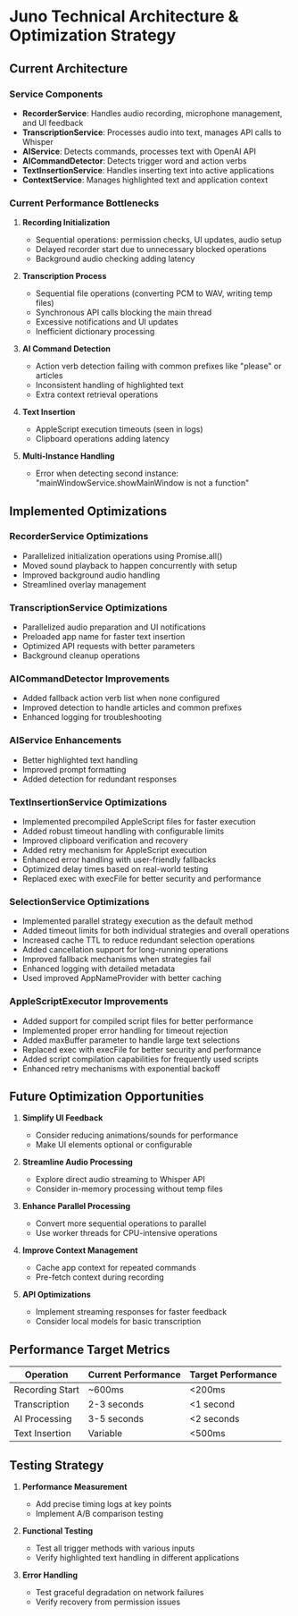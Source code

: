 # Juno Technical Architecture & Optimization Strategy

## Current Architecture

### Service Components
- **RecorderService**: Handles audio recording, microphone management, and UI feedback
- **TranscriptionService**: Processes audio into text, manages API calls to Whisper
- **AIService**: Detects commands, processes text with OpenAI API
- **AICommandDetector**: Detects trigger word and action verbs
- **TextInsertionService**: Handles inserting text into active applications
- **ContextService**: Manages highlighted text and application context

### Current Performance Bottlenecks

1. **Recording Initialization**
   - Sequential operations: permission checks, UI updates, audio setup
   - Delayed recorder start due to unnecessary blocked operations
   - Background audio checking adding latency

2. **Transcription Process**
   - Sequential file operations (converting PCM to WAV, writing temp files)
   - Synchronous API calls blocking the main thread
   - Excessive notifications and UI updates
   - Inefficient dictionary processing

3. **AI Command Detection**
   - Action verb detection failing with common prefixes like "please" or articles
   - Inconsistent handling of highlighted text
   - Extra context retrieval operations

4. **Text Insertion**
   - AppleScript execution timeouts (seen in logs)
   - Clipboard operations adding latency

5. **Multi-Instance Handling**
   - Error when detecting second instance: "mainWindowService.showMainWindow is not a function"

## Implemented Optimizations

### RecorderService Optimizations
- Parallelized initialization operations using Promise.all()
- Moved sound playback to happen concurrently with setup
- Improved background audio handling
- Streamlined overlay management

### TranscriptionService Optimizations
- Parallelized audio preparation and UI notifications
- Preloaded app name for faster text insertion
- Optimized API requests with better parameters
- Background cleanup operations

### AICommandDetector Improvements
- Added fallback action verb list when none configured
- Improved detection to handle articles and common prefixes
- Enhanced logging for troubleshooting

### AIService Enhancements
- Better highlighted text handling
- Improved prompt formatting
- Added detection for redundant responses

### TextInsertionService Optimizations
- Implemented precompiled AppleScript files for faster execution
- Added robust timeout handling with configurable limits
- Improved clipboard verification and recovery
- Added retry mechanism for AppleScript execution
- Enhanced error handling with user-friendly fallbacks
- Optimized delay times based on real-world testing
- Replaced exec with execFile for better security and performance

### SelectionService Optimizations
- Implemented parallel strategy execution as the default method
- Added timeout limits for both individual strategies and overall operations
- Increased cache TTL to reduce redundant selection operations
- Added cancellation support for long-running operations
- Improved fallback mechanisms when strategies fail
- Enhanced logging with detailed metadata
- Used improved AppNameProvider with better caching

### AppleScriptExecutor Improvements
- Added support for compiled script files for better performance
- Implemented proper error handling for timeout rejection
- Added maxBuffer parameter to handle large text selections
- Replaced exec with execFile for better security and performance
- Added script compilation capabilities for frequently used scripts
- Enhanced retry mechanisms with exponential backoff

## Future Optimization Opportunities

1. **Simplify UI Feedback**
   - Consider reducing animations/sounds for performance
   - Make UI elements optional or configurable

2. **Streamline Audio Processing**
   - Explore direct audio streaming to Whisper API
   - Consider in-memory processing without temp files

3. **Enhance Parallel Processing**
   - Convert more sequential operations to parallel
   - Use worker threads for CPU-intensive operations

4. **Improve Context Management**
   - Cache app context for repeated commands
   - Pre-fetch context during recording

5. **API Optimizations**
   - Implement streaming responses for faster feedback
   - Consider local models for basic transcription

## Performance Target Metrics

| Operation | Current Performance | Target Performance |
|-----------|---------------------|-------------------|
| Recording Start | ~600ms | <200ms |
| Transcription | 2-3 seconds | <1 second |
| AI Processing | 3-5 seconds | <2 seconds |
| Text Insertion | Variable | <500ms |

## Testing Strategy

1. **Performance Measurement**
   - Add precise timing logs at key points
   - Implement A/B comparison testing

2. **Functional Testing**
   - Test all trigger methods with various inputs
   - Verify highlighted text handling in different applications

3. **Error Handling**
   - Test graceful degradation on network failures
   - Verify recovery from permission issues 